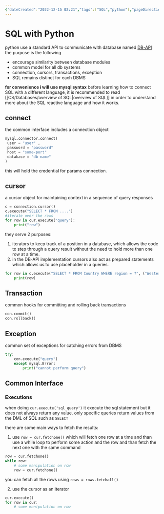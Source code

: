 ```yaml
---
{"dateCreated":"2022-12-15 02:21","tags":["SQL","python"],"pageDirection":"ltr","dg-publish":true,"permalink":"/cs/databases/sql-with-python/","dgPassFrontmatter":true}
---
```



# SQL with Python

python use a standard API to communicate with database named [DB-API](https://peps.python.org/pep-0249/)
the purpose is the following
* encourage similarity between database modules
* common model for all db systems
* connection, cursors, transactions, exception
* SQL remains distinct for each DBMS

__for convenience i will use mysql syntax__ 
before learning how to connect SQL with a different language, it is recommended to read [[CS/Databases/overview of SQL\|overview of SQL]] in order to understand more about the SQL reactive language and how it works.

## connect
the common interface includes a connection object 
``` python
mysql.connector.connect(
 user = "user" ,
 password = "password"
 host = "some-port"
 database = "db-name"
)
```

this will hold the credential for params connection.

## cursor
a cursor object for maintaining context in a sequence of query responses
```python
c = connection.cursor()
c.execute("SELECT * FROM ....")
#iterate over the rows
for row in cur.execute("query"):
	print("row")
```

they serve 2 purposes:
1) iterators to keep track of a position in a database, which allows the code to step through a query result without the need to hold more than one row at a time.
2) in the DB-API implementation cursors also act as prepared statements which allows us to use placeholder in a queries.
``` python 
for row in c.execute("SELECT * FROM Country WHERE region = ?", ("Western Europe")) :
	print(row)
```

## Transaction 
common hooks for committing and rolling back transactions
```python
con.commit()
con.rollback()
```

## Exception
common set of exceptions for catching errors from DBMS 
``` python
try: 
	con.execute("query")
	except mysql.Error:
		print("cannot perform query")
```

## Common Interface
### Executions
when doing `cur.execute('sql_query')` it execute the sql statement but it does not always return any value.
only specific queries return values from the DML of SQL such as `SELECT` 

there are some main ways to fetch the results:
1) use `row = cur.fetchone()` which will fetch one row at a time and than use a while loop to perform some action and the row and than fetch the next one with the same command
``` python
row = cur.fetchone()
while row:
	# some manipulation on row
	row = cur.fetchone()
```

you can fetch all the rows using `rows = rows.fetchall()`

2) use the cursor as an iterator
``` python
cur.execute()
for row in cur: 
	# some manipulation on row
```



